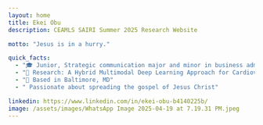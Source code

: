 ```yaml
---
layout: home
title: Ekei Obu
description: CEAMLS SAIRI Summer 2025 Research Website

motto: "Jesus is in a hurry."

quick_facts:
  - "🎓 Junior, Strategic communication major and minor in business admin @ Morgan State University"
  - "🔬 Research: A Hybrid Multimodal Deep Learning Approach for Cardiovascular Disease (CVD) Diagnosis"
  - "📍 Based in Baltimore, MD"
  - " Passionate about spreading the gospel of Jesus Christ"

linkedin: https://www.linkedin.com/in/ekei-obu-b4140225b/
image: /assets/images/WhatsApp Image 2025-04-19 at 7.19.31 PM.jpeg
---
```

